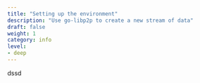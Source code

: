 ```yaml
---
title: "Setting up the environment"
description: "Use go-libp2p to create a new stream of data"
draft: false
weight: 1
category: info
level:
- deep
---
```


dssd
